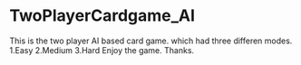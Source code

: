 # TwoPlayerCardgame_AI

This is the two player AI based card game.
which had three differen modes.
1.Easy
2.Medium
3.Hard
Enjoy the game. Thanks.

